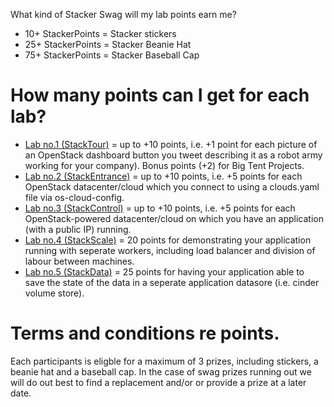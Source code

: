 What kind of Stacker Swag will my lab points earn me?

 - 10+ StackerPoints = Stacker stickers
 - 25+ StackerPoints = Stacker Beanie Hat
 - 75+ StackerPoints = Stacker Baseball Cap

# How many points can I get for each lab?

 - [Lab no.1 (StackTour)](/StackTour.md) = up to +10 points, i.e. +1 point for each picture of an OpenStack dashboard button you tweet describing it as a robot army working for your company).  Bonus points (+2) for Big Tent Projects.
 - [Lab no.2 (StackEntrance)](/StackEntrace.md) = up to +10 points, i.e. +5 points for each OpenStack datacenter/cloud which you connect to using a clouds.yaml file via os-cloud-config.
 - [Lab no.3 (StackControl)](/StackControl.md) = up to +10 points, i.e. +5 points for each OpenStack-powered datacenter/cloud on which you have an application (with a public IP) running. 
 - [Lab no.4 (StackScale)](/StackScale.md) = 20 points for demonstrating your application running with seperate workers, including load balancer and division of labour between machines.
 - [Lab no.5 (StackData)](/StackData.md) = 25 points for having your application able to save the state of the data in a seperate application datasore (i.e. cinder volume store).
 
# Terms and conditions re points.

Each participants is eligble for a maximum of 3 prizes, including stickers, a beanie hat and a baseball cap.
In the case of swag prizes running out we will do out best to find a replacement and/or or provide a prize at a later date.


 
